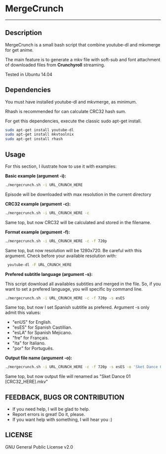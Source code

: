 # MergeCrunch

***

## Description

MergeCrunch is a small bash script that combine youtube-dl and mkvmerge for get anime.

The main feature is to generate a mkv file with soft-sub and font attachment of downloaded files from **Crunchyroll** streaming.

Tested in Ubuntu 14.04

## Dependencies

You must have installed youtube-dl and mkvmerge, as minimum.

Rhash is recommended for can calculate CRC32 hash sum.

For get this dependencies, execute the classic sudo apt-get install.

```sh
sudo apt-get install youtube-dl
sudo apt-get install mkvtoolnix
sudo apt-get install rhash
```

## Usage

For this section, I ilustrate how to use it with examples:

**Basic example (argument -i):**
```sh
./mergecrunch.sh -i URL_CRUNCH_HERE
```
Episode will be downloaded with max resolution in the current directory

**CRC32 example (argument -c):**
```sh
./mergecrunch.sh -i URL_CRUNCH_HERE -c
```
Same top, but now CRC32 will be calculated and stored in the filename.

**Format example (argument -f):**
```sh
./mergecrunch.sh -i URL_CRUNCH_HERE -c -f 720p
```
Same top, but now resolution will be 1280x720. Be careful with this argument. Check before your available resolution with:
```sh
 youtube-dl -F URL_CRUNCH_HERE
```

**Prefered subtitle language (argument -s):**

This script download all availables subtitles and merged in the file. So, if you want to set a prefered language, you will specific by command line.
```sh
./mergecrunch.sh -i URL_CRUNCH_HERE -c -f 720p -s esES
```
Same top, but now I set Spanish subtitle as prefered.
Argument -s only admit this values:
- "enUS" for  English.
- "esES" for Spanish Castillian.
- "esLA" for Spanish Mejicano.
- "fre" for Français.
- "ita" for Italiano.
- "por" for Português.

**Output file name (argument -o):**
```sh
./mergecrunch.sh -i URL_CRUNCH_HERE -c -f 720p -s esES -o 'Sket Dance 01.mkv'
```
Same top, but now output file will renamed as "Sket Dance 01 [CRC32_HERE].mkv"

## FEEDBACK, BUGS OR CONTRIBUTION
- If you need help, I will be glad to help.
- Report errors is great! Do it, please.
- If you want help with something, I will hear you :)

## LICENSE
GNU General Public License v2.0
